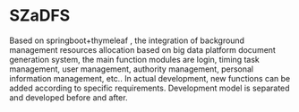 # SZaDFS
Based on springboot+thymeleaf , the integration of background management resources allocation based on big data platform document generation system, the main function modules are login, timing task management, user management, authority management, personal information management, etc.. In actual development, new functions can be added according to specific requirements. Development model is separated and developed before and after.
